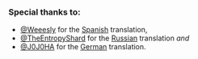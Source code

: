### Special thanks to:

- [@Weeesly](https://github.com/Weeesly) for the [Spanish](/apps/frontend/app/locales/es-419/translation.ts) translation,
- [@TheEntropyShard](https://github.com/TheEntropyShard) for the [Russian](/apps/frontend/app/locales/ru/translation.ts) translation _and_
- [@J0J0HA](https://github.com/J0J0HA) for the [German](/apps/frontend/app/locales/de/translation.ts) translation.